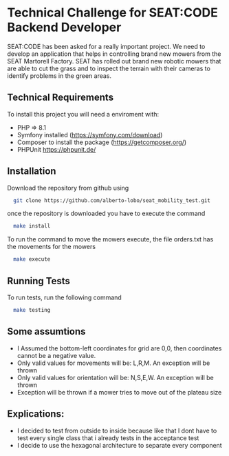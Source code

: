
# Technical Challenge for SEAT:CODE Backend Developer

SEAT:CODE has been asked for a really important project. We need to develop an
application that helps in controlling brand new mowers from the SEAT Martorell Factory.
SEAT has rolled out brand new robotic mowers that are able to cut the grass and to inspect
the terrain with their cameras to identify problems in the green areas.




## Technical Requirements

To install this project you will need a enviroment with:
- PHP => 8.1
- Symfony installed (https://symfony.com/download)
- Composer to install the package (https://getcomposer.org/)
- PHPUnit https://phpunit.de/

## Installation

Download the repository from github using
```bash
  git clone https://github.com/alberto-lobo/seat_mobility_test.git
```
once the repository is downloaded you have to execute the command
```bash
  make install
```
To run the command to move the mowers execute, the file orders.txt has the movements for the mowers
```bash
  make execute
```
    
## Running Tests

To run tests, run the following command

```bash
  make testing
```

## Some assumtions

- I Assumed the bottom-left coordinates for grid are 0,0, then coordinates cannot be a negative value.
- Only valid values for movements will be: L,R,M. An exception will be thrown
- Only valid values for orientation will be: N,S,E,W. An exception will be thrown
- Exception will be thrown if a mower tries to move out of the plateau size

## Explications:
- I decided to test from outside to inside because like that I dont have to test every single class that i already tests in the acceptance test
- I decide to use the hexagonal architecture to separate every component 
